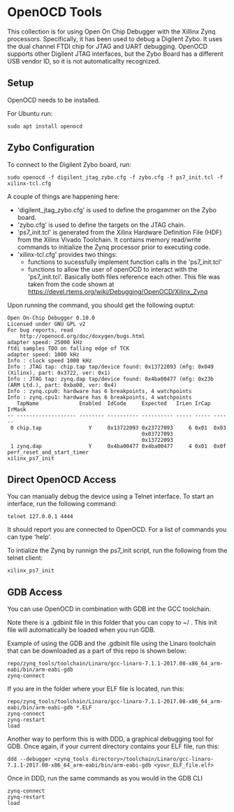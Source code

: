 # OpenOCD Tools
This collection is for using Open On Chip Debugger with the Xillinx Zynq processors. Specifically, it has been used to debug a Digilent Zybo. It uses the dual channel FTDI chip for JTAG and UART debugging. OpenOCD supports other Digilent JTAG interfaces, but the Zybo Board has a different USB vendor ID, so it is not automaticallty recognized. 


## Setup

OpenOCD needs to be installed.

For Ubuntu run: 
```
sudo apt install openocd
```

## Zybo Configuration
To connect to the Digilent Zybo board, run:
```
sudo openocd -f digilent_jtag_zybo.cfg -f zybo.cfg -f ps7_init.tcl -f xilinx-tcl.cfg
```

A couple of things are happening here:
- 'digilent_jtag_zybo.cfg' is used to define the progammer on the Zybo board.
- 'zybo.cfg' is used to define the targets on the JTAG chain.
- 'ps7_init.tcl' is generated from the Xilinx Hardware Definition File (HDF) from the Xilinx Vivado Toolchain. It contains memory read/write commands to initialize the Zynq processor prior to executing code.
- 'xilinx-tcl.cfg' provides two things:
  - functions to sucessfully implement function calls in the 'ps7_init.tcl'
  - functions to allow the user of openOCD to interact with the 'ps7_init.tcl'. Basically both files reference each other. This file was taken from the code shown at https://devel.rtems.org/wiki/Debugging/OpenOCD/Xilinx_Zynq

Upon running the command, you should get the following ouptut:
```
Open On-Chip Debugger 0.10.0
Licensed under GNU GPL v2
For bug reports, read
	http://openocd.org/doc/doxygen/bugs.html
adapter speed: 25000 kHz
ftdi samples TDO on falling edge of TCK
adapter speed: 1000 kHz
Info : clock speed 1000 kHz
Info : JTAG tap: chip.tap tap/device found: 0x13722093 (mfg: 0x049 (Xilinx), part: 0x3722, ver: 0x1)
Info : JTAG tap: zynq.dap tap/device found: 0x4ba00477 (mfg: 0x23b (ARM Ltd.), part: 0xba00, ver: 0x4)
Info : zynq.cpu0: hardware has 6 breakpoints, 4 watchpoints
Info : zynq.cpu1: hardware has 6 breakpoints, 4 watchpoints
   TapName             Enabled  IdCode     Expected   IrLen IrCap IrMask
-- ------------------- -------- ---------- ---------- ----- ----- ------
 0 chip.tap               Y     0x13722093 0x23727093     6 0x01  0x03
                                           0x03727093
                                           0x13722093
 1 zynq.dap               Y     0x4ba00477 0x4ba00477     4 0x01  0x0f
perf_reset_and_start_timer
xilinx_ps7_init
```

## Direct OpenOCD Access

You can manually debug the device using a Telnet interface. To start an interface, run the following command:
```
telnet 127.0.0.1 4444
```

It should report you are connected to OpenOCD. For a list of commands you can type 'help'.

To intialize the Zynq by runnign the ps7_init script, run the following from the telnet client:
```
xilinx_ps7_init
```

## GDB Access

You can use OpenOCD in combination with GDB int the GCC toolchain.

Note there is a .gdbinit file in this folder that you can copy to ~/ . This init file will automatically be loaded when you run GDB.

Example of using the GDB and the .gdbinit file using the Linaro toolchain that can be downloaded as a part of this repo is shown below:
```
repo/zynq_tools/toolchain/Linaro/gcc-linaro-7.1.1-2017.08-x86_64_arm-eabi/bin/arm-eabi-gdb
zynq-connect
```

If you are in the folder where your ELF file is located, run this:
```
repo/zynq_tools/toolchain/Linaro/gcc-linaro-7.1.1-2017.08-x86_64_arm-eabi/bin/arm-eabi-gdb *.ELF
zynq-connect
zynq-restart
load
```
Another way to perform this is with DDD, a graphical debugging tool for GDB. Once again, if your current directory contains your ELF file, run this:
```
ddd --debugger <zynq_tools directory>/toolchain/Linaro/gcc-linaro-7.1.1-2017.08-x86_64_arm-eabi/bin/arm-eabi-gdb <your_ELF_file.elf>
```

Once in DDD, run the same commands as you would in the GDB CLI
```
zynq-connect
zynq-restart
load
```



